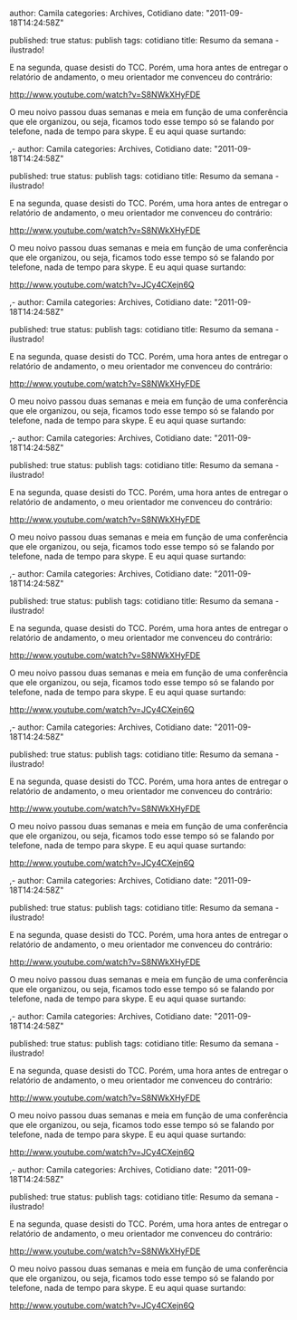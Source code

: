 
author: Camila
categories: Archives, Cotidiano
date: "2011-09-18T14:24:58Z"
 
published: true
status: publish
tags: cotidiano
title: Resumo da semana - ilustrado!


<p>E na segunda, quase desisti do TCC. Porém, uma hora antes de entregar o relatório de andamento, o meu orientador me convenceu do contrário:</p>
<p><a href="http://www.youtube.com/watch?v=S8NWkXHyFDE" target="_blank">http://www.youtube.com/watch?v=S8NWkXHyFDE</a></p>
<p>O meu noivo passou duas semanas e meia em função de uma conferência que ele organizou, ou seja, ficamos todo esse tempo só se falando por telefone, nada de tempo para skype. E eu aqui quase surtando:</p>,-
author: Camila
categories: Archives, Cotidiano
date: "2011-09-18T14:24:58Z"
 
published: true
status: publish
tags: cotidiano
title: Resumo da semana - ilustrado!


<p>E na segunda, quase desisti do TCC. Porém, uma hora antes de entregar o relatório de andamento, o meu orientador me convenceu do contrário:</p>
<p><a href="http://www.youtube.com/watch?v=S8NWkXHyFDE" target="_blank">http://www.youtube.com/watch?v=S8NWkXHyFDE</a></p>
<p>O meu noivo passou duas semanas e meia em função de uma conferência que ele organizou, ou seja, ficamos todo esse tempo só se falando por telefone, nada de tempo para skype. E eu aqui quase surtando:</p>
<p><a href="http://www.youtube.com/watch?v=JCy4CXejn6Q" target="_blank">http://www.youtube.com/watch?v=JCy4CXejn6Q</a></p>,-
author: Camila
categories: Archives, Cotidiano
date: "2011-09-18T14:24:58Z"
 
published: true
status: publish
tags: cotidiano
title: Resumo da semana - ilustrado!


<p>E na segunda, quase desisti do TCC. Porém, uma hora antes de entregar o relatório de andamento, o meu orientador me convenceu do contrário:</p>
<p><a href="http://www.youtube.com/watch?v=S8NWkXHyFDE" target="_blank">http://www.youtube.com/watch?v=S8NWkXHyFDE</a></p>
<p>O meu noivo passou duas semanas e meia em função de uma conferência que ele organizou, ou seja, ficamos todo esse tempo só se falando por telefone, nada de tempo para skype. E eu aqui quase surtando:</p>,-
author: Camila
categories: Archives, Cotidiano
date: "2011-09-18T14:24:58Z"
 
published: true
status: publish
tags: cotidiano
title: Resumo da semana - ilustrado!


<p>E na segunda, quase desisti do TCC. Porém, uma hora antes de entregar o relatório de andamento, o meu orientador me convenceu do contrário:</p>
<p><a href="http://www.youtube.com/watch?v=S8NWkXHyFDE" target="_blank">http://www.youtube.com/watch?v=S8NWkXHyFDE</a></p>
<p>O meu noivo passou duas semanas e meia em função de uma conferência que ele organizou, ou seja, ficamos todo esse tempo só se falando por telefone, nada de tempo para skype. E eu aqui quase surtando:</p>,-
author: Camila
categories: Archives, Cotidiano
date: "2011-09-18T14:24:58Z"
 
published: true
status: publish
tags: cotidiano
title: Resumo da semana - ilustrado!


<p>E na segunda, quase desisti do TCC. Porém, uma hora antes de entregar o relatório de andamento, o meu orientador me convenceu do contrário:</p>
<p><a href="http://www.youtube.com/watch?v=S8NWkXHyFDE" target="_blank">http://www.youtube.com/watch?v=S8NWkXHyFDE</a></p>
<p>O meu noivo passou duas semanas e meia em função de uma conferência que ele organizou, ou seja, ficamos todo esse tempo só se falando por telefone, nada de tempo para skype. E eu aqui quase surtando:</p>
<p><a href="http://www.youtube.com/watch?v=JCy4CXejn6Q" target="_blank">http://www.youtube.com/watch?v=JCy4CXejn6Q</a></p>,-
author: Camila
categories: Archives, Cotidiano
date: "2011-09-18T14:24:58Z"
 
published: true
status: publish
tags: cotidiano
title: Resumo da semana - ilustrado!


<p>E na segunda, quase desisti do TCC. Porém, uma hora antes de entregar o relatório de andamento, o meu orientador me convenceu do contrário:</p>
<p><a href="http://www.youtube.com/watch?v=S8NWkXHyFDE" target="_blank">http://www.youtube.com/watch?v=S8NWkXHyFDE</a></p>
<p>O meu noivo passou duas semanas e meia em função de uma conferência que ele organizou, ou seja, ficamos todo esse tempo só se falando por telefone, nada de tempo para skype. E eu aqui quase surtando:</p>
<p><a href="http://www.youtube.com/watch?v=JCy4CXejn6Q" target="_blank">http://www.youtube.com/watch?v=JCy4CXejn6Q</a></p>,-
author: Camila
categories: Archives, Cotidiano
date: "2011-09-18T14:24:58Z"
 
published: true
status: publish
tags: cotidiano
title: Resumo da semana - ilustrado!


<p>E na segunda, quase desisti do TCC. Porém, uma hora antes de entregar o relatório de andamento, o meu orientador me convenceu do contrário:</p>
<p><a href="http://www.youtube.com/watch?v=S8NWkXHyFDE" target="_blank">http://www.youtube.com/watch?v=S8NWkXHyFDE</a></p>
<p>O meu noivo passou duas semanas e meia em função de uma conferência que ele organizou, ou seja, ficamos todo esse tempo só se falando por telefone, nada de tempo para skype. E eu aqui quase surtando:</p>,-
author: Camila
categories: Archives, Cotidiano
date: "2011-09-18T14:24:58Z"
 
published: true
status: publish
tags: cotidiano
title: Resumo da semana - ilustrado!


<p>E na segunda, quase desisti do TCC. Porém, uma hora antes de entregar o relatório de andamento, o meu orientador me convenceu do contrário:</p>
<p><a href="http://www.youtube.com/watch?v=S8NWkXHyFDE" target="_blank">http://www.youtube.com/watch?v=S8NWkXHyFDE</a></p>
<p>O meu noivo passou duas semanas e meia em função de uma conferência que ele organizou, ou seja, ficamos todo esse tempo só se falando por telefone, nada de tempo para skype. E eu aqui quase surtando:</p>
<p><a href="http://www.youtube.com/watch?v=JCy4CXejn6Q" target="_blank">http://www.youtube.com/watch?v=JCy4CXejn6Q</a></p>,-
author: Camila
categories: Archives, Cotidiano
date: "2011-09-18T14:24:58Z"
 
published: true
status: publish
tags: cotidiano
title: Resumo da semana - ilustrado!


<p>E na segunda, quase desisti do TCC. Porém, uma hora antes de entregar o relatório de andamento, o meu orientador me convenceu do contrário:</p>
<p><a href="http://www.youtube.com/watch?v=S8NWkXHyFDE" target="_blank">http://www.youtube.com/watch?v=S8NWkXHyFDE</a></p>
<p>O meu noivo passou duas semanas e meia em função de uma conferência que ele organizou, ou seja, ficamos todo esse tempo só se falando por telefone, nada de tempo para skype. E eu aqui quase surtando:</p>
<p><a href="http://www.youtube.com/watch?v=JCy4CXejn6Q" target="_blank">http://www.youtube.com/watch?v=JCy4CXejn6Q</a></p>
